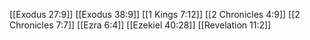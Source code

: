 [[Exodus 27:9]]
[[Exodus 38:9]]
[[1 Kings 7:12]]
[[2 Chronicles 4:9]]
[[2 Chronicles 7:7]]
[[Ezra 6:4]]
[[Ezekiel 40:28]]
[[Revelation 11:2]]
